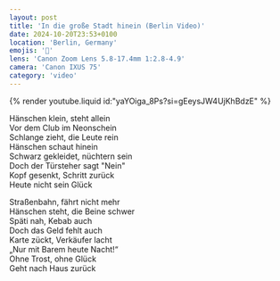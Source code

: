 ```yaml
---
layout: post
title: 'In die große Stadt hinein (Berlin Video)'
date: 2024-10-20T23:53+0100
location: 'Berlin, Germany'
emojis: '🎥'
lens: 'Canon Zoom Lens 5.8-17.4mm 1:2.8-4.9'
camera: 'Canon IXUS 75'
category: 'video'
---
```


{% render youtube.liquid id:"yaYOiga_8Ps?si=gEeysJW4UjKhBdzE" %}

<p>Hänschen klein, steht allein<br />
Vor dem Club im Neonschein<br />
Schlange zieht, die Leute rein<br />
Hänschen schaut hinein<br />
Schwarz gekleidet, nüchtern sein<br />
Doch der Türsteher sagt "Nein"<br />
Kopf gesenkt, Schritt zurück<br />
Heute nicht sein Glück</p>

<p>Straßenbahn, fährt nicht mehr<br />
Hänschen steht, die Beine schwer<br />
Späti nah, Kebab auch<br />
Doch das Geld fehlt auch<br />
Karte zückt, Verkäufer lacht<br />
„Nur mit Barem heute Nacht!“<br />
Ohne Trost, ohne Glück<br />
Geht nach Haus zurück</p>